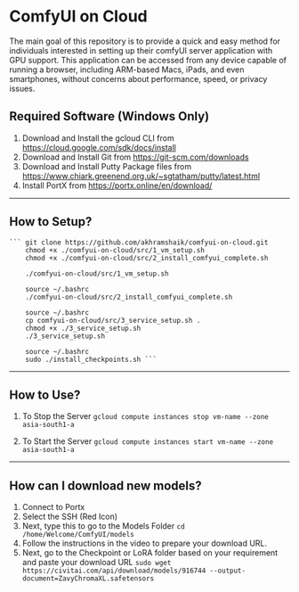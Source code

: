 # ComfyUI on Cloud
The main goal of this repository is to provide a quick and easy method for individuals interested in setting up their comfyUI server application with GPU support. This application can be accessed from any device capable of running a browser, including ARM-based Macs, iPads, and even smartphones, without concerns about performance, speed, or privacy issues.


## Required Software (Windows Only)
1. Download and Install the gcloud CLI from https://cloud.google.com/sdk/docs/install
2. Download and Install Git from https://git-scm.com/downloads
3. Download and Install Putty Package files from https://www.chiark.greenend.org.uk/~sgtatham/putty/latest.html
4. Install PortX from https://portx.online/en/download/

---
## How to Setup?

    ``` git clone https://github.com/akhramshaik/comfyui-on-cloud.git
        chmod +x ./comfyui-on-cloud/src/1_vm_setup.sh
        chmod +x ./comfyui-on-cloud/src/2_install_comfyui_complete.sh

        ./comfyui-on-cloud/src/1_vm_setup.sh

        source ~/.bashrc
        ./comfyui-on-cloud/src/2_install_comfyui_complete.sh
        
        source ~/.bashrc
        cp comfyui-on-cloud/src/3_service_setup.sh .
        chmod +x ./3_service_setup.sh
        ./3_service_setup.sh
        
        source ~/.bashrc
        sudo ./install_checkpoints.sh ```

---
## How to Use?

1. To Stop the Server ``` gcloud compute instances stop vm-name --zone asia-south1-a ```

2. To Start the Server ``` gcloud compute instances start vm-name --zone asia-south1-a ```

---
##  How can I download new models?
1. Connect to Portx
2. Select the SSH (Red Icon)
3. Next, type this to go to the Models Folder
   ``` cd /home/Welcome/ComfyUI/models ```
4. Follow the instructions in the video to prepare your download URL.
5. Next, go to the Checkpoint or LoRA folder based on your requirement and paste your download URL
   ``` sudo wget https://civitai.com/api/download/models/916744 --output-document=ZavyChromaXL.safetensors ```

